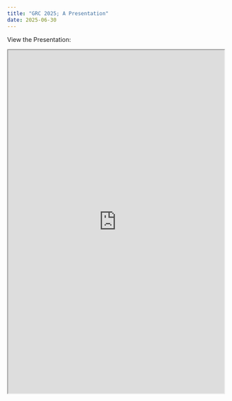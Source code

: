 ```yaml
---
title: "GRC 2025; A Presentation"
date: 2025-06-30
---
```

View the Presentation:
<iframe src="https://docs.google.com/viewer?url=https://thezodiacus.com/wp-content/uploads/2025/06/GRC2025byRafaVR-compressed.pdf&embedded=true" width="100%" height="800px"></iframe>
